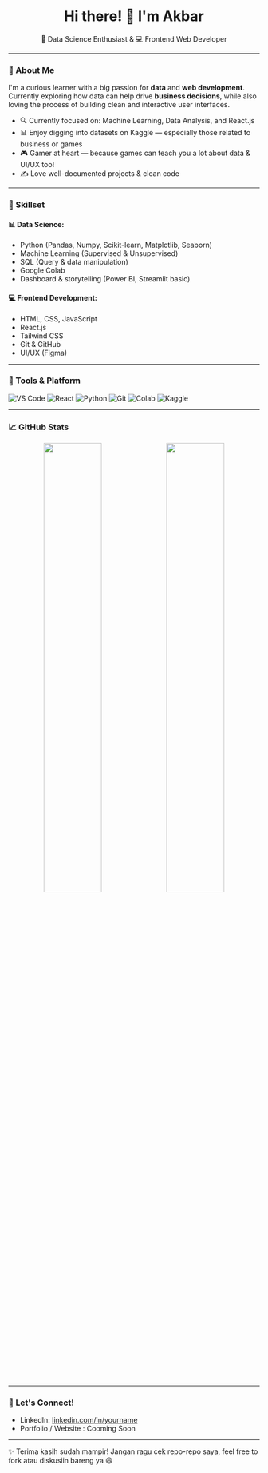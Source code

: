 <h1 align="center">Hi there! 👋 I'm Akbar</h1>

<p align="center">
  🎯 Data Science Enthusiast & 💻 Frontend Web Developer  
</p>

---

### 🚀 About Me
I'm a curious learner with a big passion for **data** and **web development**. Currently exploring how data can help drive **business decisions**, while also loving the process of building clean and interactive user interfaces.

- 🔍 Currently focused on: Machine Learning, Data Analysis, and React.js
- 📊 Enjoy digging into datasets on Kaggle — especially those related to business or games
- 🎮 Gamer at heart — because games can teach you a lot about data & UI/UX too!
- ✍️ Love well-documented projects & clean code

---

### 🧠 Skillset

#### 📊 Data Science:
- Python (Pandas, Numpy, Scikit-learn, Matplotlib, Seaborn)
- Machine Learning (Supervised & Unsupervised)
- SQL (Query & data manipulation)
- Google Colab
- Dashboard & storytelling (Power BI, Streamlit basic)

#### 💻 Frontend Development:
- HTML, CSS, JavaScript
- React.js
- Tailwind CSS
- Git & GitHub
- UI/UX (Figma)

---

### 🔧 Tools & Platform
![VS Code](https://img.shields.io/badge/Editor-VSCode-blue?logo=visualstudiocode&logoColor=white)
![React](https://img.shields.io/badge/Frontend-React-blue?logo=react&logoColor=white)
![Python](https://img.shields.io/badge/Code-Python-yellow?logo=python&logoColor=white)
![Git](https://img.shields.io/badge/Version_Control-Git-orange?logo=git&logoColor=white)
![Colab](https://img.shields.io/badge/Notebook-Google_Colab-orange?logo=googlecolab)
![Kaggle](https://img.shields.io/badge/Dataset-Kaggle-blue?logo=kaggle)

---

### 📈 GitHub Stats

<p align="center">
  <img width="48%" src="https://github-readme-stats.vercel.app/api?username=akbarfai-blub&show_icons=true&theme=default" />
  <img width="48%" src="https://github-readme-streak-stats.herokuapp.com/?user=akbarfai-blub&theme=default" />
</p>


---

### 💬 Let's Connect!
- LinkedIn: [linkedin.com/in/yourname](https://linkedin.com/in/akbarfai)
- Portfolio / Website : Cooming Soon

---

✨ Terima kasih sudah mampir! Jangan ragu cek repo-repo saya, feel free to fork atau diskusiin bareng ya 😄
